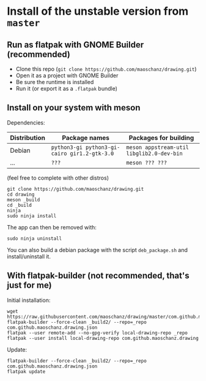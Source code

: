 # Install of the unstable version from `master`

## Run as flatpak with GNOME Builder (recommended)

- Clone this repo (`git clone https://github.com/maoschanz/drawing.git`)
- Open it as a project with GNOME Builder
- Be sure the runtime is installed
- Run it (or export it as a `.flatpak` bundle)

## Install on your system with meson

Dependencies:

| Distribution | Package names | Packages for building |
|--------------|---------------|-----------------------|
| Debian       | `python3-gi python3-gi-cairo gir1.2-gtk-3.0` | `meson appstream-util libglib2.0-dev-bin` |
| ...          | `???` | `meson ??? ???` |

(feel free to complete with other distros)

```
git clone https://github.com/maoschanz/drawing.git
cd drawing
meson _build
cd _build
ninja
sudo ninja install
```

The app can then be removed with:
```
sudo ninja uninstall
```

You can also build a debian package with the script `deb_package.sh` and install/uninstall it.

## With flatpak-builder (not recommended, that's just for me)

Initial installation:
```
wget https://raw.githubusercontent.com/maoschanz/drawing/master/com.github.maoschanz.drawing.json
flatpak-builder --force-clean _build2/ --repo=_repo com.github.maoschanz.drawing.json
flatpak --user remote-add --no-gpg-verify local-drawing-repo _repo
flatpak --user install local-drawing-repo com.github.maoschanz.drawing
```

Update:
```
flatpak-builder --force-clean _build2/ --repo=_repo com.github.maoschanz.drawing.json
flatpak update
```
